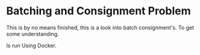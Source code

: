 # Batching and Consignment Problem

This is by no means finished, this is a look into batch consignment's. To get some understanding. 


Is run Using Docker.
